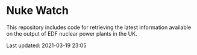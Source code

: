 # Nuke Watch

This repository includes code for retrieving the latest information available on the output of EDF nuclear power plants in the UK.

Last updated: 2021-03-19 23:05